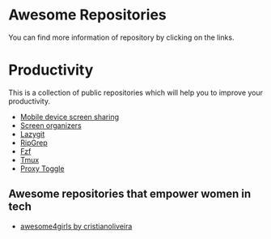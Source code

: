 # Awesome Repositories

You can find more information of repository by clicking on the links. 

# Productivity

This is a collection of public repositories which will help you to improve your productivity. 

- [Mobile device screen sharing](https://github.com/Genymobile/scrcpy)
- [Screen organizers](https://github.com/eczarny/spectacle)
- [Lazygit](https://github.com/jesseduffield/lazygit)
- [RipGrep](https://github.com/BurntSushi/ripgrep)
- [Fzf](https://github.com/junegunn/fzf)
- [Tmux](https://github.com/tmux/tmux/wiki)
- [Proxy Toggle](https://github.com/theappbusiness/android-proxy-toggle)

## Awesome repositories that empower women in tech
- [awesome4girls by cristianoliveira](https://github.com/cristianoliveira/awesome4girls)